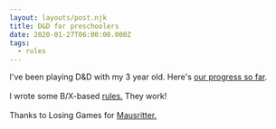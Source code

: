 ```yaml
---
layout: layouts/post.njk
title: D&D for preschoolers
date: 2020-01-27T06:00:00.000Z
tags:
  - rules
---
```

I've been playing D&D with my 3 year old. Here's [our progress so far](https://buildingsarepeople.blogspot.com/search/label/toddler).\
\
I wrote some B/X-based [rules.](https://docs.google.com/document/d/1238M4sxmsHVOJM5z2TmBqXrCaEMNw2FvvaCd7ciIfBA/edit#) They work!\
\
Thanks to Losing Games for [Mausritter.](https://losing-games.itch.io/mausritter)
